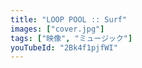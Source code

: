 ```yaml
---
title: "LOOP POOL :: Surf"
images: ["cover.jpg"]
tags: ["映像", "ミュージック"]
youTubeId: "2Bk4f1pjfWI"
---
```

